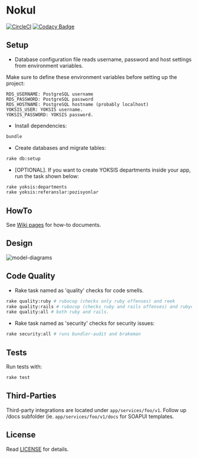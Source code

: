 # Nokul

[![CircleCI](https://circleci.com/gh/omu/nokul-bati/tree/master.svg?style=svg&circle-token=a25e63abc0e1e6c074750d9b2ce5396e3e279d82)](https://circleci.com/gh/omu/nokul-bati/tree/master) [![Codacy Badge](https://api.codacy.com/project/badge/Grade/0a5883e47b8d4ef88d5678a0214081ea)](https://www.codacy.com?utm_source=github.com&amp;utm_medium=referral&amp;utm_content=omu/nokul-bati&amp;utm_campaign=Badge_Grade)

## Setup

- Database configuration file reads username, password and host settings from environment variables.

Make sure to define these environment variables before setting up the project:

```
RDS_USERNAME: PostgreSQL username
RDS_PASSWORD: PostgreSQL password
RDS_HOSTNAME: PostgreSQL hostname (probably localhost)
YOKSIS_USER: YOKSIS username.
YOKSIS_PASSWORD: YOKSIS password.
```

- Install dependencies:

```bash
bundle
```

- Create databases and migrate tables:

```bash
rake db:setup
```

- [OPTIONAL]. If you want to create YOKSIS departments inside your app, run the task shown below:

```bash
rake yoksis:departments
rake yoksis:referanslar:pozisyonlar
```

## HowTo

See [Wiki pages](https://github.com/omu/nokul-bati/wiki) for how-to documents.

## Design

![model-diagrams](http://i68.tinypic.com/wilim0.png)

## Code Quality

- Rake task named as 'quality' checks for code smells.

```bash
rake quality:ruby # rubocop (checks only ruby offenses) and reek
rake quality:rails # rubocop (checks ruby and rails offenses) and rubycritic
rake quality:all # both ruby and rails.
```

- Rake task named as 'security' checks for security issues:

```bash
rake security:all # runs bundler-audit and brakeman
```

## Tests

Run tests with:

```bash
rake test
```

## Third-Parties

Third-party integrations are located under `app/services/foo/v1`. Follow up /docs subfolder (ie. `app/services/foo/v1/docs` for SOAPUI templates.

## License

Read [LICENSE](LICENSE.md) for details.
